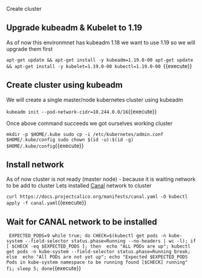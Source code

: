Create cluster 

## Upgrade kubeadm & Kubelet to 1.19

As of now this environmnet has kubeadm 1.18 we want to use 1.19 so we will upgrade them first 

`apt-get update && apt-get install -y kubeadm=1.19.0-00
 apt-get update && apt-get install -y kubelet=1.19.0-00 kubectl=1.19.0-00
 `{{execute}}

## Create cluster using kubeadm

We will create a single master/node kubernetes cluster using kubeadm 

`kubeadm init --pod-network-cidr=10.244.0.0/16`{{execute}}

Once above command succeeds we got ourselves working cluster 

`
mkdir -p $HOME/.kube
sudo cp -i /etc/kubernetes/admin.conf $HOME/.kube/config
sudo chown $(id -u):$(id -g) $HOME/.kube/config
`{{execute}}

## Install network 

As of now cluster is not ready (master node) - because it is waiting network to be add to cluster
Lets installed [Canal](https://docs.projectcalico.org/getting-started/kubernetes/flannel/flannel) network to cluster 

`
curl https://docs.projectcalico.org/manifests/canal.yaml -O
kubectl apply -f canal.yaml
`{{execute}}

## Wait for CANAL network to be installed 

`
EXPECTED_PODS=9
while true;
  do CHECK=$(kubectl get pods -n kube-system --field-selector status.phase=Running --no-headers | wc -l);
   if [ $CHECK -eq $EXPECTED_PODS ];
     then 
          echo "ALL PODs are up";
          kubectl get pods -n kube-system --field-selector status.phase=Running
          break;
     else 
          echo "All PODs are not yet up";
          echo "Expected $EXPECTED_PODS Pods in kube-system namespace to be running found [$CHECK] running"
   fi;
   sleep 5;
done`{{execute}}
